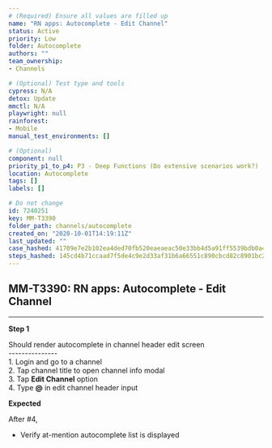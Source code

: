```yaml
---
# (Required) Ensure all values are filled up
name: "RN apps: Autocomplete - Edit Channel"
status: Active
priority: Low
folder: Autocomplete
authors: ""
team_ownership: 
- Channels

# (Optional) Test type and tools
cypress: N/A
detox: Update
mmctl: N/A
playwright: null
rainforest: 
- Mobile
manual_test_environments: []

# (Optional)
component: null
priority_p1_to_p4: P3 - Deep Functions (Do extensive scenarios work?)
location: Autocomplete
tags: []
labels: []

# Do not change
id: 7240251
key: MM-T3390
folder_path: channels/autocomplete
created_on: "2020-10-01T14:19:11Z"
last_updated: ""
case_hashed: 41709e7e2b102ea4ded70fb520eaeaeac50e33bb4d5a91ff5539bdb0a48e834cc147a5de10de6707a7cf8f76d40ef77a
steps_hashed: 145cd4b71ccaad7f5de4c9e2d33af31b6a66551c890cbcd82c8901bc23e8f3459ff94b40c7ff77f300072985e3527e45
---
```


## MM-T3390: RN apps: Autocomplete - Edit Channel

---

**Step 1**

Should render autocomplete in channel header edit screen\
\---------------\
1\. Login and go to a channel\
2\. Tap channel title to open channel info modal\
3\. Tap **Edit Channel** option\
4\. Type **@** in edit channel header input

**Expected**

After #4,

- Verify at-mention autocomplete list is displayed
